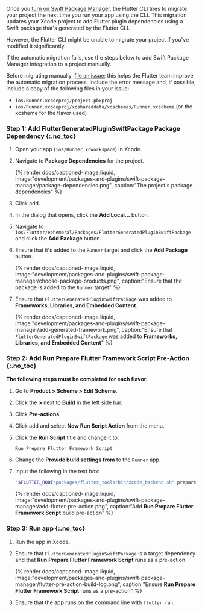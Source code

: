 Once you [turn on Swift Package Manager][], the Flutter CLI tries to migrate
your project the next time you run your app using the CLI.
This migration updates your Xcode project to add Flutter plugin dependencies
using a Swift package that's generated by the Flutter CLI.

However, the Flutter CLI might be unable to migrate your project if you've
modified it significantly.

If the automatic migration fails, use the steps below to add Swift Package
Manager integration to a project manually.

Before migrating manually, [file an issue][]; this helps the Flutter team
improve the automatic migration process.
Include the error message and, if possible, include a copy of
the following files in your issue:

* `ios/Runner.xcodeproj/project.pbxproj`
* `ios/Runner.xcodeproj/xcshareddata/xcschemes/Runner.xcscheme`
   (or the xcsheme for the flavor used)

### Step 1: Add FlutterGeneratedPluginSwiftPackage Package Dependency {:.no_toc}

1. Open your app (`ios/Runner.xcworkspace`) in Xcode.
2. Navigate to **Package Dependencies** for the project.

   {% render docs/captioned-image.liquid,
   image:"development/packages-and-plugins/swift-package-manager/package-dependencies.png",
   caption:"The project's package dependencies" %}

3. Click <span class="material-symbols-outlined">add</span>.
4. In the dialog that opens, click the **Add Local...** button.
5. Navigate to `ios/Flutter/ephemeral/Packages/FlutterGeneratedPluginSwiftPackage`
   and click the **Add Package** button.
6. Ensure that it's added to the `Runner` target and click the **Add Package**
   button.
 
   {% render docs/captioned-image.liquid,
   image:"development/packages-and-plugins/swift-package-manager/choose-package-products.png",
   caption:"Ensure that the package is added to the `Runner` target" %}

7. Ensure that `FlutterGeneratedPluginSwiftPackage` was added to **Frameworks,
   Libraries, and Embedded Content**.

   {% render docs/captioned-image.liquid,
   image:"development/packages-and-plugins/swift-package-manager/add-generated-framework.png",
   caption:"Ensure that `FlutterGeneratedPluginSwiftPackage` was added to **Frameworks, Libraries, and Embedded Content**" %}

### Step 2: Add Run Prepare Flutter Framework Script Pre-Action {:.no_toc}

**The following steps must be completed for each flavor.**

1. Go to **Product > Scheme > Edit Scheme**.
2. Click the **>** next to **Build** in the left side bar.
3. Click **Pre-actions**.
4. Click <span class="material-symbols-outlined">add</span> and
   select **New Run Script Action** from the menu.
5. Click the **Run Script** title and change it to:

   ```plaintext
   Run Prepare Flutter Framework Script
   ```

6. Change the **Provide build settings from** to the `Runner` app.
7. Input the following in the text box:

   ```sh
   "$FLUTTER_ROOT/packages/flutter_tools/bin/xcode_backend.sh" prepare
   ```

   {% render docs/captioned-image.liquid,
   image:"development/packages-and-plugins/swift-package-manager/add-flutter-pre-action.png",
   caption:"Add **Run Prepare Flutter Framework Script** build pre-action" %}

### Step 3: Run app {:.no_toc}

1. Run the app in Xcode.
2. Ensure that `FlutterGeneratedPluginSwiftPackage` is a target dependency and
   that **Run Prepare Flutter Framework Script** runs as a pre-action.

   {% render docs/captioned-image.liquid,
   image:"development/packages-and-plugins/swift-package-manager/flutter-pre-action-build-log.png",
   caption:"Ensure **Run Prepare Flutter Framework Script** runs as a pre-action" %}

3. Ensure that the app runs on the command line with `flutter run`.

[turn on Swift Package Manager]: /packages-and-plugins/swift-package-manager/for-app-developers/#how-to-turn-on-swift-package-manager
[file an issue]: {{site.github}}/flutter/flutter/issues/new?template=2_bug.yml
